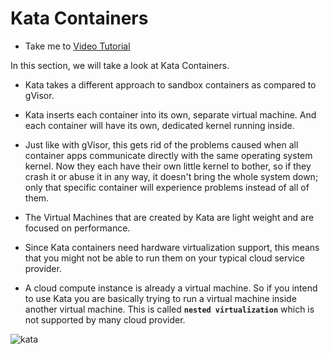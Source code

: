 # Kata Containers

  - Take me to [Video Tutorial](https://kodekloud.com/topic/kata-containers/)

In this section, we will take a look at Kata Containers.

  - Kata takes a different approach to sandbox containers as compared to gVisor.

  - Kata inserts each container into its own, separate virtual machine. And each container will have its own, dedicated kernel running inside.

  - Just like with gVisor, this gets rid of the problems caused when all container apps communicate directly with the same operating system kernel. Now they each have their own little kernel to bother, so if they crash it or abuse it in any way, it doesn't bring the whole system down; only that specific container will experience problems instead of all of them.

  - The Virtual Machines that are created by Kata are light weight and are focused on performance.

  - Since Kata containers need hardware virtualization support, this means that you might not be able to run them on your typical cloud service provider.

  - A cloud compute instance is already a virtual machine. So if you intend to use Kata you are basically trying to run a virtual machine inside another virtual machine. This is called **`nested virtualization`** which is not supported by many cloud provider.

  ![kata](../../images/kata1.png)
